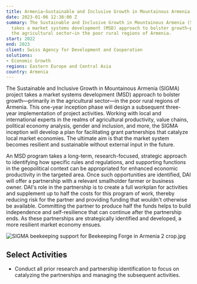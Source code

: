 ```yaml
---
title: Armenia—Sustainable and Inclusive Growth in Mountainous Armenia (SIGMA)
date: 2023-01-06 12:38:00 Z
summary: The Sustainable and Inclusive Growth in Mountainous Armenia (SIGMA) project
  takes a market systems development (MSD) approach to bolster growth—primarily in
  the agricultural sector—in the poor rural regions of Armenia.
start: 2022
end: 2023
client: Swiss Agency for Development and Cooperation
solutions:
- Economic Growth
regions: Eastern Europe and Central Asia
country: Armenia
---
```


The Sustainable and Inclusive Growth in Mountainous Armenia (SIGMA) project takes a market systems development (MSD) approach to bolster growth—primarily in the agricultural sector—in the poor rural regions of Armenia. This one-year inception phase will design a subsequent three-year implementation of project activities. Working with local and international experts in the realms of agricultural productivity, value chains, political economy analysis, gender and inclusion, and more, the SIGMA inception will develop a plan for facilitating grant partnerships that catalyze local market economies. The ultimate aim is that the market system becomes resilient and sustainable without external input in the future.

An MSD program takes a long-term, research-focused, strategic approach to identifying how specific rules and regulations, and supporting functions in the geopolitical context can be appropriated for enhanced economic productivity in the targeted area. Once such opportunities are identified, DAI will offer a partnership with a relevant smallholder farmer or business owner. DAI's role in the partnership is to create a full workplan for activities and supplement up to half the costs for this program of work, thereby reducing risk for the partner and providing funding that wouldn't otherwise be available. Committing the partner to produce half the funds helps to build independence and self-resilience that can continue after the partnership ends. As these partnerships are strategically identified and developed, a more resilient market economy ensues.

![SIGMA beekeeping support for Beekeeping Forge in Armenia 2 crop.jpg](/uploads/SIGMA%20beekeeping%20support%20for%20Beekeeping%20Forge%20in%20Armenia%202%20crop.jpg)

## Select Activities

* Conduct all prior research and partnership identification to focus on catalyzing the partnerships and managing the subsequent activities.